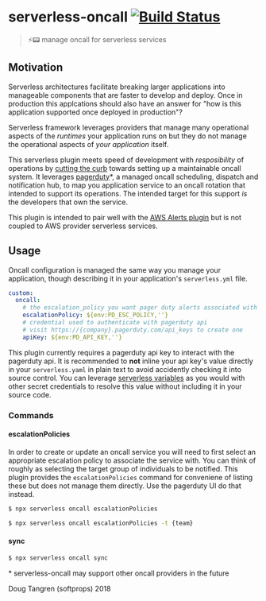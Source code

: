 # serverless-oncall [![Build Status](https://travis-ci.org/softprops/serverless-oncall.svg?branch=master)](https://travis-ci.org/softprops/serverless-oncall)

> ⚡📟 manage oncall for serverless services

## Motivation

Serverless architectures
facilitate breaking larger applications into manageable components that are faster
to develop and deploy. Once in production this applcations should also have an answer for
"how is this application supported once deployed in production"?

Serverless framework leverages providers that manage many operational aspects of the _runtimes_
your application runs on but they do not manage the operational aspects of _your application_ itself.

This serverless plugin meets speed of development with _resposibility_ of operations by [cutting the curb](https://en.wikipedia.org/wiki/Curb_cut) towards setting up a maintainable oncall system. It leverages [pagerduty](https://www.pagerduty.com/)*, a managed oncall scheduling, dispatch and notification hub, to map you application service to an oncall rotation that
intended to support its operations. The intended target for this support _is_ the developers that own the service.

This plugin is intended to pair well with the [AWS Alerts plugin](https://github.com/ACloudGuru/serverless-plugin-aws-alerts) but is not coupled to AWS provider serverless services.

## Usage

Oncall configuration is managed the same way you manage your application, though
describing it in your application's `serverless.yml` file.

```yaml
custom:
  oncall:
    # the escalation_policy you want pager duty alerts associated with
    escalationPolicy: ${env:PD_ESC_POLICY,''}
    # credential used to authenticate with pagerduty api
    # visit https://{company}.pagerduty.com/api_keys to create one
    apiKey: ${env:PD_API_KEY,''}
```

This plugin currently requires a pagerduty api key to interact with the pagerduty api. It is recommended to
**not** inline your api key's value directly in your `serverless.yaml` in plain text to avoid accidently checking it into source control.
You can leverage [serverless variables](https://serverless.com/framework/docs/providers/aws/guide/variables/) as you would with other secret credentials to resolve this value without including it in your source code.

### Commands

#### escalationPolicies

In order to create or update an oncall service you will need to first select an appropriate escalation policy to associate the service with. You can think of roughly as selecting the target group of individuals to be notified. This plugin provides the `escalationPolicies` command for conveniene of listing these but does not manage them directly. Use the pagerduty UI do that instead.

```bash
$ npx serverless oncall escalationPolicies
```

```bash
$ npx serverless oncall escalationPolicies -t {team}
```

#### sync

```bash
$ npx serverless oncall sync
```


\* serverless-oncall may support other oncall providers in the future


Doug Tangren (softprops) 2018